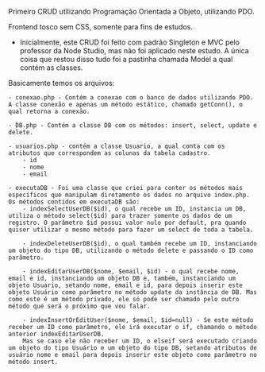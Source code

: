 Primeiro CRUD utilizando Programação Orientada a Objeto, utilizando PDO.

Frontend tosco sem CSS, somente para fins de estudos.

- Inicialmente, este CRUD foi feito com padrão Singleton e MVC pelo professor da Node Studio, mas não foi aplicado neste estudo. A única coisa que restou disso tudo foi a pastinha chamada Model a qual contém as classes.

Basicamente temos os arquivos: 

    - conexao.php - Contém a conexao com o banco de dados utilizando PDO. A classe conexão e apenas um método estático, chamado getConn(), o qual retorna a conexão.

    - DB.php - Contém a classe DB com os métodos: insert, select, update e delete.

    - usuarios.php - contém a classe Usuario, a qual conta com os atributos que correspondem as colunas da tabela cadastro.
        - id
        - nome
        - email

    - executaDB - Foi uma classe que criei para conter os métodos mais específicos que manipulam diretamente os dados no arquivo index.php. Os métodos contidos em executaDB são: 
        - indexSelectUserDB($id), o qual recebe um ID, instancia um DB, utiliza o método select($id) para trazer somente os dados de um registro. O parâmetro $id possui valor nulo por default, pra quando quiser utilizar o mesmo método para fazer um select de toda a tabela.
    
        - indexDeleteUserDB($id), o qual também recebe um ID, instanciando um objeto do tipo DB, utilizando o método delete e passando o ID como parâmetro.

        - indexEditarUserDB($nome, $email, $id) - o qual recebe nome, email e id, instanciando um objeto DB e, também, instanciando um objeto Usuario, setando nome, email e id, para depois inserir este objeto Usuário como parâmetro no método update da instância de DB. Mas como este é um método privado, ele só pode ser chamado pelo outro método que será o próximo que vou falar.

        - indexInsertOrEditUser($nome, $email, $id=null) - Se este método receber um ID como parâmetro, ele irá executar o if, chamando o método anterior indexEditarUserDB.
        Mas se caso ele não receber um ID, o elseif será executado criando um objeto do tipo Usuário e um objeto do tipo DB, setando atributos de usuário nome e email para depois inserir este objeto como parâmetro no método insert.
    
